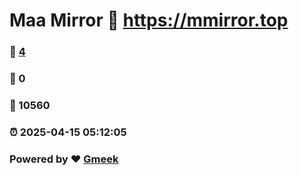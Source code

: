 # Maa Mirror :link: https://mmirror.top 
### :page_facing_up: [4](https://mmirror.top/tag.html) 
### :speech_balloon: 0 
### :hibiscus: 10560 
### :alarm_clock: 2025-04-15 05:12:05 
### Powered by :heart: [Gmeek](https://github.com/Meekdai/Gmeek)
